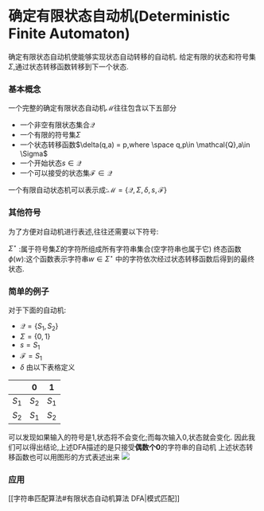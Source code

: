 # 确定有限状态自动机(Deterministic Finite Automaton)
确定有限状态自动机使能够实现状态自动转移的自动机. 给定有限的状态和符号集$\Sigma$,通过状态转移函数转移到下一个状态.

### 基本概念
一个完整的确定有限状态自动机$\mathcal{M}$往往包含以下五部分
- 一个非空有限状态集合$\mathcal{Q}$
- 一个有限的符号集$\Sigma$
- 一个状态转移函数$\delta(q,a) = p,where \space q,p\in \mathcal{Q},a\in \Sigma$
- 一个开始状态$s\in \mathcal{Q}$
- 一个可以接受的状态集$\mathcal{F} \in \mathcal{Q}$

一个有限自动状态机可以表示成:$\mathcal{M} = \{\mathcal{Q},\Sigma,\delta,s,\mathcal{F}\}$

### 其他符号
为了方便对自动机进行表述,往往还需要以下符号:

$\Sigma^\star$ :属于符号集$\Sigma$的字符所组成所有字符串集合(空字符串也属于它)
终态函数$\phi(w)$:这个函数表示字符串$w\in \Sigma^\star$ 中的字符依次经过状态转移函数后得到的最终状态.

### 简单的例子
对于下面的自动机:
- $\mathcal{Q} = \{S_1, S_2\}$
- $\Sigma = \{0,1\}$
- $s = S_1$
- $\mathcal{F} = {S_1}$
- $\delta$ 由以下表格定义

|       | 0     | 1     |
| ----- | ----- | ----- |
| $S_1$ | $S_2$ | $S_1$ |
| $S_2$ | $S_1$ | $S_2$ |

可以发现如果输入的符号是1,状态将不会变化;而每次输入0,状态就会变化.
因此我们可以得出结论,上述DFA描述的是只接受**偶数个0**的字符串的自动机
上述状态转移函数也可以用图形的方式表述出来
![](https://upload.wikimedia.org/wikipedia/commons/thumb/9/9d/DFAexample.svg/2560px-DFAexample.svg.png)

### 应用
[[字符串匹配算法#有限状态自动机算法 DFA|模式匹配]]

